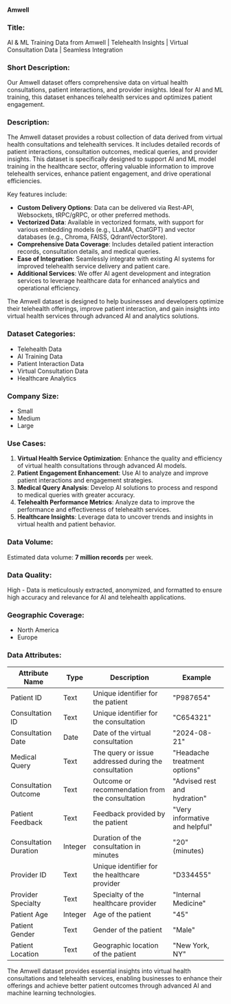 #### Amwell

### Title:
AI & ML Training Data from Amwell | Telehealth Insights | Virtual Consultation Data | Seamless Integration

### Short Description:
Our Amwell dataset offers comprehensive data on virtual health consultations, patient interactions, and provider insights. Ideal for AI and ML training, this dataset enhances telehealth services and optimizes patient engagement.

### Description:
The Amwell dataset provides a robust collection of data derived from virtual health consultations and telehealth services. It includes detailed records of patient interactions, consultation outcomes, medical queries, and provider insights. This dataset is specifically designed to support AI and ML model training in the healthcare sector, offering valuable information to improve telehealth services, enhance patient engagement, and drive operational efficiencies.

Key features include:
- **Custom Delivery Options**: Data can be delivered via Rest-API, Websockets, tRPC/gRPC, or other preferred methods.
- **Vectorized Data**: Available in vectorized formats, with support for various embedding models (e.g., LLaMA, ChatGPT) and vector databases (e.g., Chroma, FAISS, QdrantVectorStore).
- **Comprehensive Data Coverage**: Includes detailed patient interaction records, consultation details, and medical queries.
- **Ease of Integration**: Seamlessly integrate with existing AI systems for improved telehealth service delivery and patient care.
- **Additional Services**: We offer AI agent development and integration services to leverage healthcare data for enhanced analytics and operational efficiency.

The Amwell dataset is designed to help businesses and developers optimize their telehealth offerings, improve patient interaction, and gain insights into virtual health services through advanced AI and analytics solutions.

### Dataset Categories:
- Telehealth Data
- AI Training Data
- Patient Interaction Data
- Virtual Consultation Data
- Healthcare Analytics

### Company Size:
- Small
- Medium
- Large

### Use Cases:
1. **Virtual Health Service Optimization**: Enhance the quality and efficiency of virtual health consultations through advanced AI models.
2. **Patient Engagement Enhancement**: Use AI to analyze and improve patient interactions and engagement strategies.
3. **Medical Query Analysis**: Develop AI solutions to process and respond to medical queries with greater accuracy.
4. **Telehealth Performance Metrics**: Analyze data to improve the performance and effectiveness of telehealth services.
5. **Healthcare Insights**: Leverage data to uncover trends and insights in virtual health and patient behavior.

### Data Volume:
Estimated data volume: **7 million records** per week.

### Data Quality:
High - Data is meticulously extracted, anonymized, and formatted to ensure high accuracy and relevance for AI and telehealth applications.

### Geographic Coverage:
- North America
- Europe

### Data Attributes:

| Attribute Name            | Type    | Description                                                | Example                                          |
|---------------------------|---------|------------------------------------------------------------|--------------------------------------------------|
| Patient ID                | Text    | Unique identifier for the patient                         | "P987654"                                        |
| Consultation ID           | Text    | Unique identifier for the consultation                    | "C654321"                                        |
| Consultation Date         | Date    | Date of the virtual consultation                          | "2024-08-21"                                     |
| Medical Query             | Text    | The query or issue addressed during the consultation       | "Headache treatment options"                     |
| Consultation Outcome      | Text    | Outcome or recommendation from the consultation            | "Advised rest and hydration"                     |
| Patient Feedback          | Text    | Feedback provided by the patient                          | "Very informative and helpful"                   |
| Consultation Duration     | Integer | Duration of the consultation in minutes                    | "20" (minutes)                                  |
| Provider ID               | Text    | Unique identifier for the healthcare provider              | "D334455"                                        |
| Provider Specialty        | Text    | Specialty of the healthcare provider                       | "Internal Medicine"                             |
| Patient Age               | Integer | Age of the patient                                         | "45"                                             |
| Patient Gender            | Text    | Gender of the patient                                      | "Male"                                           |
| Patient Location          | Text    | Geographic location of the patient                         | "New York, NY"                                   |

The Amwell dataset provides essential insights into virtual health consultations and telehealth services, enabling businesses to enhance their offerings and achieve better patient outcomes through advanced AI and machine learning technologies.